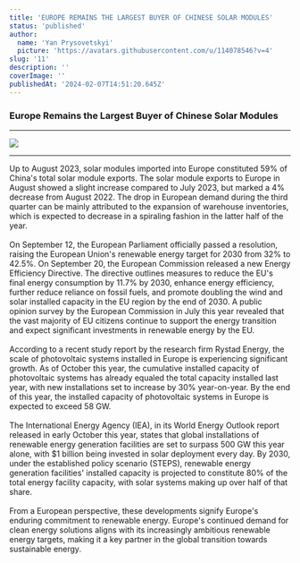 ```yaml
---
title: 'EUROPE REMAINS THE LARGEST BUYER OF CHINESE SOLAR MODULES'
status: 'published'
author:
  name: 'Yan Prysovetskyi'
  picture: 'https://avatars.githubusercontent.com/u/114078546?v=4'
slug: '11'
description: ''
coverImage: ''
publishedAt: '2024-02-07T14:51:20.645Z'
---
```


### **Europe Remains the Largest Buyer of Chinese Solar Modules**

---

![](https://ae-solar.com/wp-content/uploads/2023/11/11.3.jpg)

---

Up to August 2023, solar modules imported into Europe constituted 59% of China's total solar module exports. The solar module exports to Europe in August showed a slight increase compared to July 2023, but marked a 4% decrease from August 2022. The drop in European demand during the third quarter can be mainly attributed to the expansion of warehouse inventories, which is expected to decrease in a spiraling fashion in the latter half of the year.\
\
On September 12, the European Parliament officially passed a resolution, raising the European Union's renewable energy target for 2030 from 32% to 42.5%. On September 20, the European Commission released a new Energy Efficiency Directive. The directive outlines measures to reduce the EU's final energy consumption by 11.7% by 2030, enhance energy efficiency, further reduce reliance on fossil fuels, and promote doubling the wind and solar installed capacity in the EU region by the end of 2030. A public opinion survey by the European Commission in July this year revealed that the vast majority of EU citizens continue to support the energy transition and expect significant investments in renewable energy by the EU.\
\
According to a recent study report by the research firm Rystad Energy, the scale of photovoltaic systems installed in Europe is experiencing significant growth. As of October this year, the cumulative installed capacity of photovoltaic systems has already equaled the total capacity installed last year, with new installations set to increase by 30% year-on-year. By the end of this year, the installed capacity of photovoltaic systems in Europe is expected to exceed 58 GW.\
\
The International Energy Agency (IEA), in its World Energy Outlook report released in early October this year, states that global installations of renewable energy generation facilities are set to surpass 500 GW this year alone, with $1 billion being invested in solar deployment every day. By 2030, under the established policy scenario (STEPS), renewable energy generation facilities' installed capacity is projected to constitute 80% of the total energy facility capacity, with solar systems making up over half of that share.\
\
From a European perspective, these developments signify Europe's enduring commitment to renewable energy. Europe's continued demand for clean energy solutions aligns with its increasingly ambitious renewable energy targets, making it a key partner in the global transition towards sustainable energy.